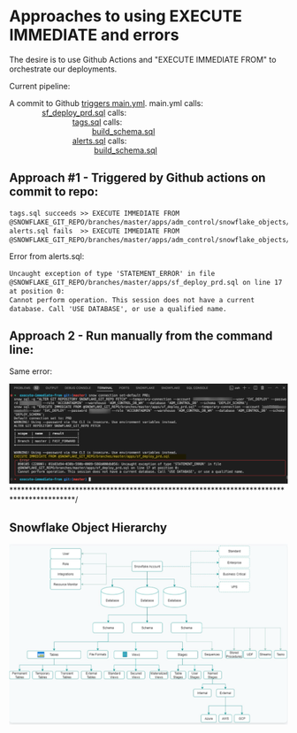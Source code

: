 # Approaches to using EXECUTE IMMEDIATE and errors

The desire is to use Github Actions and "EXECUTE IMMEDIATE FROM" to orchestrate our deployments.  

Current pipeline:

A commit to Github [triggers main.yml](/.github/workflows/main.txt).  main.yml calls:  
&nbsp;&nbsp;&nbsp;&nbsp;&nbsp;&nbsp;&nbsp;&nbsp;&nbsp;&nbsp;&nbsp;&nbsp;&nbsp;&nbsp;&nbsp;[sf_deploy_prd.sql](apps/sf_deploy_prd.sql) calls:  
&nbsp;&nbsp;&nbsp;&nbsp;&nbsp;&nbsp;&nbsp;&nbsp;&nbsp;&nbsp;&nbsp;&nbsp;&nbsp;&nbsp;&nbsp;&nbsp;&nbsp;&nbsp;&nbsp;&nbsp;&nbsp;&nbsp;&nbsp;&nbsp;&nbsp;&nbsp;&nbsp;&nbsp;&nbsp;[tags.sql](apps/adm_control/snowflake_objects/databases/schemas/tags_schema/tags.sql) calls:  
&nbsp;&nbsp;&nbsp;&nbsp;&nbsp;&nbsp;&nbsp;&nbsp;&nbsp;&nbsp;&nbsp;&nbsp;&nbsp;&nbsp;&nbsp;&nbsp;&nbsp;&nbsp;&nbsp;&nbsp;&nbsp;&nbsp;&nbsp;&nbsp;&nbsp;&nbsp;&nbsp;&nbsp;&nbsp;&nbsp;&nbsp;&nbsp;&nbsp;&nbsp;&nbsp;&nbsp;&nbsp;&nbsp;[build_schema.sql](apps/build_schema.sql)  
&nbsp;&nbsp;&nbsp;&nbsp;&nbsp;&nbsp;&nbsp;&nbsp;&nbsp;&nbsp;&nbsp;&nbsp;&nbsp;&nbsp;&nbsp;&nbsp;&nbsp;&nbsp;&nbsp;&nbsp;&nbsp;&nbsp;&nbsp;&nbsp;&nbsp;&nbsp;&nbsp;&nbsp;&nbsp;[alerts.sql](apps/adm_control/snowflake_objects/databases/schemas/alerts_schema/alerts.sql) calls:  
&nbsp;&nbsp;&nbsp;&nbsp;&nbsp;&nbsp;&nbsp;&nbsp;&nbsp;&nbsp;&nbsp;&nbsp; &nbsp;&nbsp;&nbsp;&nbsp;&nbsp;&nbsp;&nbsp;&nbsp;&nbsp;&nbsp;&nbsp;&nbsp;&nbsp;&nbsp;&nbsp;&nbsp;&nbsp;&nbsp;&nbsp;&nbsp;&nbsp;&nbsp;&nbsp;&nbsp;&nbsp;&nbsp;[build_schema.sql](apps/build_schema.sql)  


## Approach #1 - Triggered by Github actions on commit to repo:

```
tags.sql succeeds >> EXECUTE IMMEDIATE FROM @SNOWFLAKE_GIT_REPO/branches/master/apps/adm_control/snowflake_objects/databases/schemas/tags_schema/tags.sql;
alerts.sql fails  >> EXECUTE IMMEDIATE FROM @SNOWFLAKE_GIT_REPO/branches/master/apps/adm_control/snowflake_objects/databases/schemas/alerts_schema/alerts.sql; 
```
Error from alerts.sql: 
```
Uncaught exception of type 'STATEMENT_ERROR' in file @SNOWFLAKE_GIT_REPO/branches/master/apps/sf_deploy_prd.sql on line 17 at position 0:   
Cannot perform operation. This session does not have a current database. Call 'USE DATABASE', or use a qualified name.    
```

## Approach 2 - Run manually from the command line:  
Same error:  

![alt text](./.images/image.png)
\****************************************************************************************/



## Snowflake Object Hierarchy
![Snowflake Object Hierarchy](./.images/snowflakeObjectHierarchy.png)



